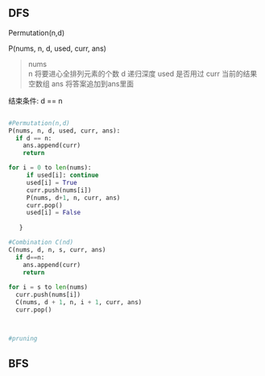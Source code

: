 ## DFS
Permutation(n,d)

P(nums, n, d, used, curr, ans)
>
>nums  
n  将要进心全排列元素的个数
d  递归深度
used  是否用过
curr  当前的结果  空数组
ans  将答案追加到ans里面
>
结束条件: d == n
```python

#Permutation(n,d)
P(nums, n, d, used, curr, ans):
  if d == n:
    ans.append(curr)
    return

for i = 0 to len(nums):
     if used[i]: continue
     used[i] = True
     curr.push(nums[i])
     P(nums, d+1, n, curr, ans)
     curr.pop()
     used[i] = False
    
   }

#Combination C(nd)
C(nums, d, n, s, curr, ans)
  if d==n:
    ans.append(curr)
    return
    
for i = s to len(nums)
  curr.push(nums[i])
  C(nums, d + 1, n, i + 1, curr, ans)
  curr.pop()



#pruning

```
## BFS
